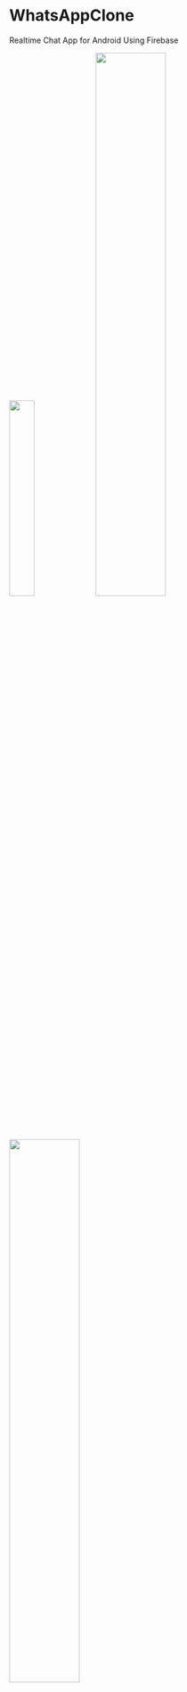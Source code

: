 # WhatsAppClone
Realtime Chat App for Android Using Firebase


<img src="https://user-images.githubusercontent.com/83459053/153644510-e554e4bb-40c2-4852-a666-60ed609a267f.jpg" width=30% height=30%>


<img src="https://user-images.githubusercontent.com/83459053/153645115-d0bb18f8-dfc4-41b8-a8c7-ea9f8a2bdefc.jpg" width=50% height=50%>


<img src="https://user-images.githubusercontent.com/83459053/153645180-1981f1c4-0166-41d8-af63-e93fb5743bd7.jpg" width=50% height=50%>


<img src="https://user-images.githubusercontent.com/83459053/153645321-d1400116-c2ce-4203-9344-b710f52ea678.jpg" width=50% height=50%>


<img src="https://user-images.githubusercontent.com/83459053/153645344-ff8f75c5-229b-4e8c-94ad-5853f3992d7d.jpg" width=50% height=50%>



<img src="https://user-images.githubusercontent.com/83459053/153645356-3de16aa2-3420-46bf-8bb6-00575b6f5c6b.jpg" width=50% height=50%>


<img src="https://user-images.githubusercontent.com/83459053/153645377-45eb2995-0f4b-48f8-a4d0-eddc6018a53f.jpg" width=50% height=50%>



<img src="https://user-images.githubusercontent.com/83459053/153645408-f3c6dd32-31ec-4728-aa6a-468456a17072.jpg" width=50% height=50%>


<img src="https://user-images.githubusercontent.com/83459053/153645438-f5d12766-2658-43b6-a73c-c38a08c0b722.jpg" width=50% height=50%>


<img src="https://user-images.githubusercontent.com/83459053/153645465-a5540d73-8d97-4e0a-8d60-b2717ccbb3b6.jpg" width=50% height=50%>


<img src="https://user-images.githubusercontent.com/83459053/153645497-4949ff23-7f22-42c5-87c0-a5a211bc44f7.jpg" width=50% height=50%>


<img src="https://user-images.githubusercontent.com/83459053/153645529-fe451196-5762-4fbe-8f76-349dd5fba479.jpg" width=50% height=50%>


<img src="https://user-images.githubusercontent.com/83459053/153645553-951538e5-830b-4626-bd3b-123d60cd6a0c.jpg" width=50% height=50%>


<img src="https://user-images.githubusercontent.com/83459053/153645611-aedaa0ee-ddbc-4e29-9433-97235b39032c.jpg" width=50% height=50%>


<img src="https://user-images.githubusercontent.com/83459053/153645640-148ca6b2-a0e4-4bc8-b379-c119bb083830.jpg" width=50% height=50%>


<img src="https://user-images.githubusercontent.com/83459053/153645659-deac1f95-69ef-4415-b1fc-51e6c9f27de6.jpg" width=50% height=50%>



